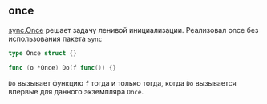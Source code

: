 ## once
[sync.Once](https://golang.org/pkg/sync/#Once) решает задачу ленивой инициализации.
Реализовал once без использования пакета `sync`
```go
type Once struct {}

func (o *Once) Do(f func()) {}
```
`Do` вызывает функцию `f` тогда и только тогда, когда `Do` вызывается впервые для данного экземпляра `Once`.
